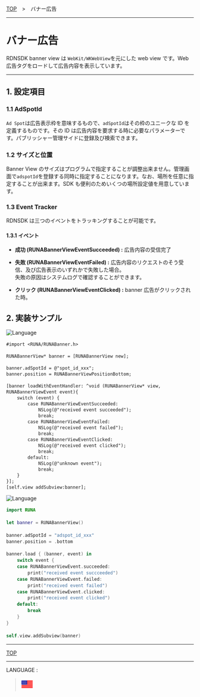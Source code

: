 [TOP](../#top)　>　バナー広告

---

# バナー広告

RDNSDK banner view は `WebKit/WKWebView`を元にした web view です。Web 広告タグをロードして広告内容を表示しています。

---

## 1. 設定項目

### 1.1 AdSpotId

`Ad Spot`は広告表示枠を意味するもので、`adSpotId`はその枠のユニークな ID を定義するものです。その ID は広告内容を要求する時に必要なパラメーターです。パブリッシャー管理サイドに登録及び検索できます。

### 1.2 サイズと位置

Banner View のサイズはプログラムで指定することが調整出来ません。管理画面で`adspotId`を登録する同時に指定することになります。なお、場所を任意に指定することが出来ます。SDK も便利のためいくつの場所設定値を用意しています。

### 1.3 Event Tracker

RDNSDK は三つのイベントをトラッキングすることが可能です。

#### 1.3.1 イベント

- **成功 (RUNABannerViewEventSucceeded) :**
  広告内容の受信完了

- **失敗 (RUNABannerViewEventFailed) :**
  広告内容のリクエストのそう受信、及び広告表示のいずれかで失敗した場合。<br>失敗の原因はシステムログで確認することができます。

- **クリック (RUNABannerViewEventClicked) :**
  banner 広告がクリックされた時。

## 2. 実装サンプル

![Language](http://img.shields.io/badge/language-ObjctiveC-red.svg?style=flat)

```objc
#import <RUNA/RUNABanner.h>

RUNABannerView* banner = [RUNABannerView new];

banner.adSpotId = @"spot_id_xxx";
banner.position = RUNABannerViewPositionBottom;

[banner loadWithEventHandler: ^void (RUNABannerView* view, RUNABannerViewEvent event){
    switch (event) {
        case RUNABannerViewEventSucceeded:
            NSLog(@"received event succeeded");
            break;
        case RUNABannerViewEventFailed:
            NSLog(@"received event failed");
            break;
        case RUNABannerViewEventClicked:
            NSLog(@"received event clicked");
            break;
        default:
            NSLog(@"unknown event");
            break;
    }
}];
[self.view addSubview:banner];
```

![Language](http://img.shields.io/badge/language-Swift-red.svg?style=flat)

```swift
import RUNA

let banner = RUNABannerView()

banner.adSpotId = "adspot_id_xxx"
banner.position = .bottom

banner.load { (banner, event) in
    switch event {
    case RUNABannerViewEvent.succeeded:
        print("received event succceeded")
    case RUNABannerViewEvent.failed:
        print("received event failed")
    case RUNABannerViewEvent.clicked:
        print("received event clicked")
    default:
        break
    }
}

self.view.addSubview(banner)
```

---

[TOP](../#top)

---

LANGUAGE :

> [![en](/doc/lang/en.png)](/doc/bannerads/README.md)

